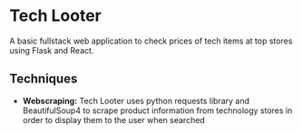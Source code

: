 # Tech Looter
A basic fullstack web application to check prices of tech items at top stores using Flask and React.
## Techniques
* __Webscraping:__
Tech Looter uses python requests library and BeautifulSoup4 to scrape product information from technology stores in order to display them to the user when searched


